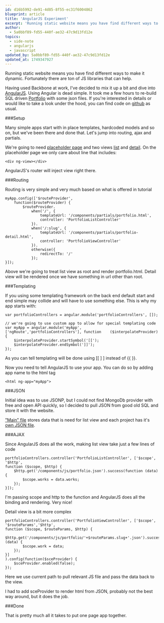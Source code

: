 ```yaml
---
id: d16b5992-de91-4d85-8f55-ec31f6004862
blueprint: article
title: 'AngularJS Experiment'
excerpt: 'Running static website means you have find different ways to make it faster. Fortunately there are ton of JS libraries that can help.'
author:
  - 5a0bbf89-fd55-440f-ae32-47c9d13fd12e
topics:
  - side-note
  - angularjs
  - javascript
updated_by: 5a0bbf89-fd55-440f-ae32-47c9d13fd12e
updated_at: 1749347927
---
```

Running static website means you have find different ways to make it dynamic. Fortunately there are ton of JS libraries that can help.

Having used Backbone at work, I've decided to mix it up a bit and dive into [AngularJS](https://angularjs.org/). Using Angular is dead simple. It took me a few hours to re-build SQL driven [Portfolio](/portfolio/#/) with some json files. If you're interested in details or would like to take a look under the hood, you can find code on [github](https://github.com/mikhailkozlov/mikhailkozlov.github.io/blob/master/components/js/app.js) as usual. 


###Setup

Many simple apps start with in place templates, hardcoded models and so on, but we've been there and done that. Let's jump into routing, ajax and partials.

We're going to need [placeholder page](https://github.com/mikhailkozlov/mikhailkozlov.github.io/blob/master/portfolio/index.html#L49) and two views [list](https://github.com/mikhailkozlov/mikhailkozlov.github.io/blob/master/components/partials/portfolio.html) and [detail](https://github.com/mikhailkozlov/mikhailkozlov.github.io/blob/master/components/partials/portfolio-detail.html). On the placeholder page we only care about line that includes:

    <div ng-view></div>
    
AngularJS's router will inject view right there.

###Routing

Routing is very simple and very much based on what is offered in tutorial

    myApp.config(['$routeProvider',
    	function($routeProvider) {
        	$routeProvider.
	            when('/', {
    	            templateUrl: '/components/partials/portfolio.html',
	                controller: 'PortfolioListController'
    	        }).
            	when('/:slug', {
        	        templateUrl: '/components/partials/portfolio-detail.html',
                	controller: 'PortfolioViewController'
	            }).
    	        otherwise({
        	        redirectTo: '/'
            	});
    }]);

Above we're going to treat list view as root and render portfolio.html. Detail view will be rendered once we have something in url other than root. 

###Templating

If you using some templating framework on the back end default start and end simple may collide and will have to use something else. This is why my app starts with:

	var portfolioControllers = angular.module('portfolioControllers', []);

	// we're going to use custom app to allow for special templating code
	var myApp = angular.module('myApp', ['ngRoute','portfolioControllers'], function 	($interpolateProvider) {
	    $interpolateProvider.startSymbol('[[');
	    $interpolateProvider.endSymbol(']]');
	});

As you can tell templating will be done using [[  ] ] instead of \{\{ \}\}.

Now you need to tell AngularJS to use your app. You can do so by adding app name to the html tag

	<html ng-app="myApp"> 
	
###JSON

Initial idea was to use JSONP, but I could not find MongoDb provider with free and open API quickly, so I decided to pull JSON from good old SQL and store it with the website. 

["Main" file](https://github.com/mikhailkozlov/mikhailkozlov.github.io/blob/master/components/js/portfolio.json) stores data that is need for list view and each project has it's [own JSON file](https://github.com/mikhailkozlov/mikhailkozlov.github.io/tree/master/components/js/portfolio).

###AJAX

Since AngularJS does all the work, making list view take just a few lines of code

	portfolioControllers.controller('PortfolioListController', ['$scope', '$http',
    function ($scope, $http) {
        $http.get('/components/js/portfolio.json').success(function (data) {
            $scope.works = data.works;
        });
    }]);

I'm passing scope and http to the function and AngularJS does all the binding and rendering. Very nice!

Detail view is a bit more complex

	portfolioControllers.controller('PortfolioViewController', ['$scope', '$routeParams','$http',
    function ($scope, $routeParams, $http) {
        $http.get('/components/js/portfolio/'+$routeParams.slug+'.json').success(function (data) {
            $scope.work = data;
        });
    }]
	).config(function($sceProvider) {
        $sceProvider.enabled(false);
    });

Here we use current path to pull relevant JS file and pass the data back to the view. 

I had to add sceProvider to render html from JSON, probably not the best way around, but it does the job.

###Done 

That is pretty much all it takes to put one page app together.